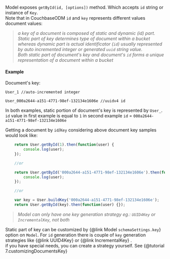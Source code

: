 Model exposes `getById(id, [options])` method. Which accepts `id` string or instance of `Key`.  
Note that in CouchbaseODM `id` and `key` represents different values document values:
> *a key of a document is composed of static and dynamic (id) part.*  
> *Static part of key determines type of document within a bucket whereas dynamic part is actual identificator (`id`) usually represented by auto incremented integer or generated `uuid` string value.*  
> *Both static part of document's key and document's `id` forms a unique representation of a document within a bucket*

#### Example

Document's key:  
````
User_1 //auto-incremented integer

User_000a2644-a151-4771-98ef-132134e1606e //uuidv4 id
````

In both examples, static portion of document's key is represented by `User_`.  
`id` value in first example is equal to `1` in second example `id` = `000a2644-a151-4771-98ef-132134e1606e`  

Getting a document by `id`/`Key` considering above document key samples would look like:
````javascript
    return User.getById(1).then(function(user) {
        console.log(user);
    });

    //or

    return User.getById('000a2644-a151-4771-98ef-132134e1606e').then(function(user) {
        console.log(user);
    });

    //or

    var key = User.buildKey('000a2644-a151-4771-98ef-132134e1606e');
    return User.getById(key).then(function(user) {});
````

> *Model can only have one key generation strategy eg.: `UUID4Key` or `IncrementalKey`, not both*

Static part of key can be customized by {@link Model `schemaSettings.key`} option on `Model`.
For `id` generation there is couple of `key` generation strategies like {@link UUID4Key} or {@link IncrementalKey} .  
if you have special needs, you can create a strategy yourself. See {@tutorial 7.customizingDocumentsKey}
